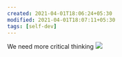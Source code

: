 ```yaml
---
created: 2021-04-01T18:06:24+05:30
modified: 2021-04-01T18:07:11+05:30
tags: [self-dev]
---
```


 We need more critical thinking 
 ![](https://i.redd.it/6fn7jkbjy3o61.jpg)
